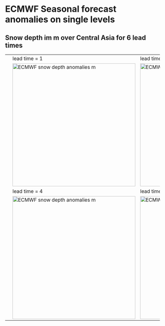 # ECMWF Seasonal forecast anomalies on single levels
## Snow depth im m over Central Asia for 6 lead times
<table>
  <tr>
      <td> </td>
      <td>lead time = 1 </td>
      <td>lead time = 2 </td>
      <td>lead time = 3 </td>
  </tr>
  <tr>
      <td> </td>
      <td><img src="./snowdepthanomalies_lead_time_1.png" alt="ECMWF snow depth anomalies m " width="400"></td>
      <td><img src="./snowdepthanomalies_lead_time_2.png" alt="ECMWF snow depth anomalies m " width="400"></td>
      <td><img src="./snowdepthanomalies_lead_time_2.png" alt="ECMWF snow depth anomalies m " width="400"></td>
  </tr>

  <tr>
      <td> </td>
      <td>lead time = 4 </td>
      <td>lead time = 5 </td>
      <td>lead time = 6 </td>
  </tr>
  <tr>
      <td> </td>
      <td><img src="./snowdepthanomalies_lead_time_1.png" alt="ECMWF snow depth anomalies m " width="400"></td>
      <td><img src="./snowdepthanomalies_lead_time_2.png" alt="ECMWF snow depth anomalies m " width="400"></td>
      <td><img src="./snowdepthanomalies_lead_time_2.png" alt="ECMWF snow depth anomalies m " width="400"></td>
  </tr>





</table>
